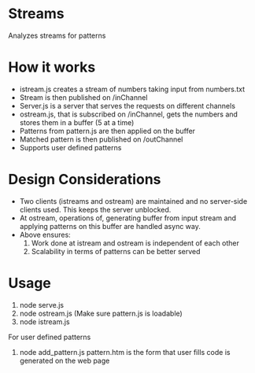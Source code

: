 Streams
=======
Analyzes streams for patterns

How it works
============
- istream.js creates a stream of numbers taking input from numbers.txt
- Stream is then published on /inChannel
- Server.js is a server that serves the requests on different channels
- ostream.js, that is subscribed on /inChannel, gets the numbers and stores them in a buffer (5 at a time)
- Patterns from pattern.js are then applied on the buffer
- Matched pattern is then published on /outChannel
- Supports user defined patterns

Design Considerations
=====================
- Two clients (istreams and ostream) are maintained and no server-side clients used. This keeps the server unblocked.
- At ostream, operations of, generating buffer from input stream and applying patterns on this buffer are handled async way.
- Above ensures:
	1. Work done at istream and ostream is independent of each other
	2. Scalability in terms of patterns can be better served

Usage
=====
1. node serve.js
2. node ostream.js (Make sure pattern.js is loadable)
3. node istream.js

For user defined patterns
1. node add_pattern.js 
	pattern.htm is the form that user fills
	code is generated on the web page
